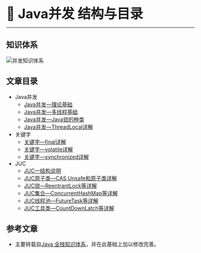 **<span style="font-size: 35px;">🍠 Java并发 结构与目录</span>**

---

## 知识体系

![并发知识体系](https://vue-admin-imgages.oss-cn-hangzhou.aliyuncs.com/2022-09-24/fb696cf8-9a80-463c-8c05-a09af2630b87_并发框架.png)



## 文章目录

- Java并发
  - [Java并发—理论基础](java/JUC/并发理论基础)
  - [Java并发—多线程基础](java/JUC/多线程基础)
  - [Java并发—Java锁的种类](java/JUC/Java锁的种类)
  - [Java并发—ThreadLocal详解](java/JUC/ThreadLocal详解)
- 关键字
  - [关键字—final详解](java/JUC/final详解)
  - [关键字—volatile详解](java/JUC/volatile详解)
  - [关键字—synchronized详解](java/JUC/synchronized详解)
- JUC
  - [JUC—结构说明](java/JUC/结构说明)
  - [JUC原子类—CAS,Unsafe和原子类详解](java/JUC/CAS,Unsafe和原子类详解)
  - [JUC锁—ReentrantLock等详解](java/JUC/JUC锁详解)
  - [JUC集合—ConcurrentHashMap等详解](java/JUC/JUC集合详解)
  - [JUC线程池—FutureTask等详解](java/JUC/JUC线程池详解)
  - [JUC工具类—CountDownLatch等详解](java/JUC/JUC工具类详解)



## 参考文章

- 主要转载自[Java 全栈知识体系](https://www.pdai.tech/md/java/thread/java-thread-x-overview.html)，并在此基础上加以修改完善。